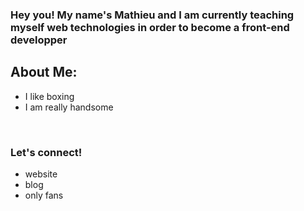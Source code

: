 ### Hey you! My name's Mathieu and I am currently teaching myself web technologies in order to become a front-end developper

## About Me:
- I like boxing
- I am really handsome

<br>

### Let's connect!
- website
- blog
- only fans

<br>


